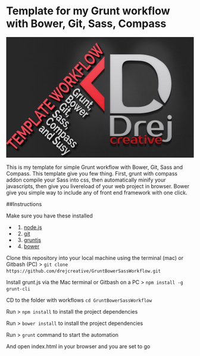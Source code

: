 # Template for my Grunt workflow with Bower, Git, Sass, Compass
![Template for Grunt workflow with Bower, Git, Sass, Compass ](img.jpg)

This is my template for simple Grunt workflow with Bower, Git, Sass and Compass. This template give you few thing. First, grunt with compass addon compile your Sass into css, then automatically minify your javascripts, then give you livereload of your web project in browser. Bower give you simple way to include any of front end framework with one click.

##Instructions

Make sure you have these installed
-	1. [node.js](http://nodejs.org/)
-	2. [git](http://git-scm.com/)
-	3. [gruntjs](http://gruntjs.com/)
-	4. [bower](http://bower.io)

Clone this repository into your local machine using the terminal (mac) or Gitbash (PC) > `git clone https://github.com/drejcreative/GruntBowerSassWorkflow.git`

Install grunt.js via the Mac terminal or Gitbash on a PC > `npm install -g grunt-cli`

CD to the folder with workflows `cd GruntBowerSassWorkflow`

Run > `npm install` to install the project dependencies

Run > `bower install` to install the project dependencies

 Run > `grunt` command to start the automation

And open index.html in your browser and you are set to go
